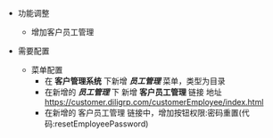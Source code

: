 + 功能调整
  + 增加客户员工管理




+ 需要配置
    + 菜单配置
        + 在 **客户管理系统** 下新增 ***员工管理*** 菜单，类型为目录
        + 在新增的 ***员工管理*** 下 新增 ****客户员工管理****  链接 地址 https://customer.diligrp.com/customerEmployee/index.html
        + 在新增的 客户员工管理 链接中，增加按钮权限:密码重置(代码:resetEmployeePassword)